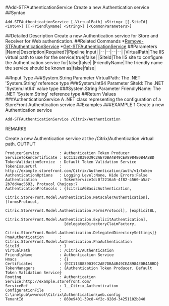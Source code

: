 #Add-STFAuthenticationService
Create a new Authentication service
##Syntax
```Add-STFAuthenticationService [-VirtualPath] <String> [[-SiteId] <Int64>] [[-FriendlyName] <String>] [<CommonParameters>]
```
##Detailed Description
Create a new Authentication service for Store and Receiver for Web authentication.
##Related Commands
*[Remove-STFAuthenticationService](Remove-STFAuthenticationService)
*[Get-STFAuthenticationService](Get-STFAuthenticationService)
##Parameters
|Name|Description|Required?|Pipeline Input||--|--|--|--||VirtualPath|The IIS virtual path to use for the service|true|false||SiteId|The IIS site to configure the Authentication service for|false|false||FriendlyName|The friendly name the service should be known as|false|false|##Input Type
###System.String
Parameter VirtualPath: The .NET 'System.String' reference type
###System.Int64
Parameter SiteId: The .NET 'System.Int64' value type
###System.String
Parameter FriendlyName: The .NET 'System.String' reference type
##Return Values
###AuthenticationService
A .NET class representing the configuration of a StoreFront Authentication service
##Examples
###EXAMPLE 1 Create a new Authentication service
```Add-STFAuthenticationService /Citrix/Authentication
```
REMARKS

Create a new Authentication service at the /Citrix/Authentication virtual path.
OUTPUT
```ProducerService         : Authentication Token Producer
ServiceTokenCertificate : ECC1138839039C2AE7DBA4B49CEA8984E0B4ABBD
TokenValidationService  : Default Token Validation Service
TokenIssuerUrl          : http://example.storefront.com/Citrix/Authentication/auth/v1/token
AuthenticationOptions   : Logging Level:None, Hide Errors:False
Authentication          : TokenServiceId:0f2216a5-4f82-4560-a5a7-2b7dd4ac5593, Protocol Choices:7
AuthenticationProtocols : {[citrixAGBasicAuthentication,
                          Citrix.StoreFront.Model.Authentication.NetscalerAuthentication], [formsProtocol,
                          Citrix.StoreFront.Model.Authentication.FormsProtocol], [explicitBL,
                          Citrix.StoreFront.Model.Authentication.ExplicitAuthentication],
                          [delegatedDirectoryClaimFactory,
                          Citrix.StoreFront.Model.Authentication.DelegatedDirectorySettings]}
PnaAuthentication       : Citrix.StoreFront.Model.Authentication.PnaAuthentication
SiteId                  : 1
VirtualPath             : /Citrix/Authentication
FriendlyName            : Authentication Service
Hmacs                   : {}
Certificates            : {ECC1138839039C2AE7DBA4B49CEA8984E0B4ABBD}
TokenManagers           : {Authentication Token Producer, Default Token Validation Service}
Routing                 : Authentication Service:http://example.storefront.com/
ServiceRef              : 1__Citrix_Authentication
ConfigurationFile       : C:\inetpub\wwwroot\Citrix\Authentication\web.config
TenantId                : 860e9401-39c8-4f2c-928d-34251102b840
```
